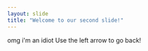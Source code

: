 ```yaml
---
layout: slide
title: "Welcome to our second slide!"
---
```

omg i'm an idiot
Use the left arrow to go back!
